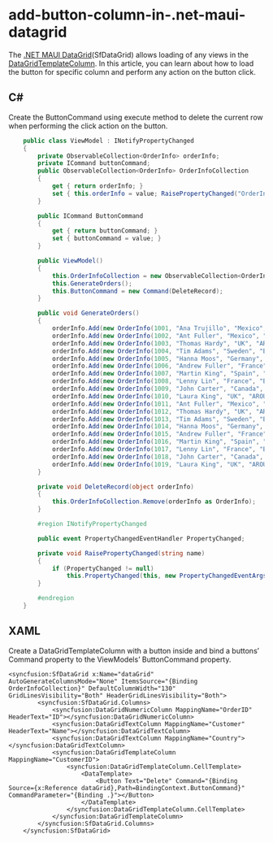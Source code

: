 # add-button-column-in-.net-maui-datagrid

The [.NET MAUI DataGrid](https://help.syncfusion.com/cr/maui/Syncfusion.Maui.DataGrid.SfDataGrid.html)(SfDataGrid) allows loading of any views in the [DataGridTemplateColumn](https://help.syncfusion.com/cr/maui/Syncfusion.Maui.DataGrid.DataGridTemplateColumn.html). In this article, you can learn about how to load the button for specific column and perform any action on the button click.

## C#
Create the ButtonCommand using execute method to delete the current row when performing the click action on the button.

```C#
    public class ViewModel : INotifyPropertyChanged
    {
        private ObservableCollection<OrderInfo> orderInfo;
        private ICommand buttonCommand;
        public ObservableCollection<OrderInfo> OrderInfoCollection
        {
            get { return orderInfo; }
            set { this.orderInfo = value; RaisePropertyChanged("OrderInfoCollection"); }
        }

        public ICommand ButtonCommand
        {
            get { return buttonCommand; }
            set { buttonCommand = value; }
        }

        public ViewModel()
        {
            this.OrderInfoCollection = new ObservableCollection<OrderInfo>();
            this.GenerateOrders();
            this.ButtonCommand = new Command(DeleteRecord);
        }

        public void GenerateOrders()
        {
            orderInfo.Add(new OrderInfo(1001, "Ana Trujillo", "Mexico", "ANATR"));
            orderInfo.Add(new OrderInfo(1002, "Ant Fuller", "Mexico", "ANTON"));
            orderInfo.Add(new OrderInfo(1003, "Thomas Hardy", "UK", "AROUT"));
            orderInfo.Add(new OrderInfo(1004, "Tim Adams", "Sweden", "BERGS"));
            orderInfo.Add(new OrderInfo(1005, "Hanna Moos", "Germany", "BLAUS"));
            orderInfo.Add(new OrderInfo(1006, "Andrew Fuller", "France", "BLONP"));
            orderInfo.Add(new OrderInfo(1007, "Martin King", "Spain", "BOLID"));
            orderInfo.Add(new OrderInfo(1008, "Lenny Lin", "France", "BONAP"));
            orderInfo.Add(new OrderInfo(1009, "John Carter", "Canada", "BOTTM"));
            orderInfo.Add(new OrderInfo(1010, "Laura King", "UK", "AROUT"));
            orderInfo.Add(new OrderInfo(1011, "Ant Fuller", "Mexico", "ANTON"));
            orderInfo.Add(new OrderInfo(1012, "Thomas Hardy", "UK", "AROUT"));
            orderInfo.Add(new OrderInfo(1013, "Tim Adams", "Sweden", "BERGS"));
            orderInfo.Add(new OrderInfo(1014, "Hanna Moos", "Germany", "BLAUS"));
            orderInfo.Add(new OrderInfo(1015, "Andrew Fuller", "France", "BLONP"));
            orderInfo.Add(new OrderInfo(1016, "Martin King", "Spain", "BOLID"));
            orderInfo.Add(new OrderInfo(1017, "Lenny Lin", "France", "BONAP"));
            orderInfo.Add(new OrderInfo(1018, "John Carter", "Canada", "BOTTM"));
            orderInfo.Add(new OrderInfo(1019, "Laura King", "UK", "AROUT"));
        }

        private void DeleteRecord(object orderInfo)
        {
            this.OrderInfoCollection.Remove(orderInfo as OrderInfo);
        }

        #region INotifyPropertyChanged

        public event PropertyChangedEventHandler PropertyChanged;

        private void RaisePropertyChanged(string name)
        {
            if (PropertyChanged != null)
                this.PropertyChanged(this, new PropertyChangedEventArgs(name));
        }

        #endregion
    }

```

## XAML
Create a DataGridTemplateColumn with a button inside and bind a buttons’ Command property to the ViewModels’ ButtonCommand property.

```XAML
<syncfusion:SfDataGrid x:Name="dataGrid" AutoGenerateColumnsMode="None" ItemsSource="{Binding OrderInfoCollection}" DefaultColumnWidth="130" GridLinesVisibility="Both" HeaderGridLinesVisibility="Both">
        <syncfusion:SfDataGrid.Columns>
            <syncfusion:DataGridNumericColumn MappingName="OrderID" HeaderText="ID"></syncfusion:DataGridNumericColumn>
            <syncfusion:DataGridTextColumn MappingName="Customer" HeaderText="Name"></syncfusion:DataGridTextColumn>
            <syncfusion:DataGridTextColumn MappingName="Country"></syncfusion:DataGridTextColumn>
            <syncfusion:DataGridTemplateColumn MappingName="CustomerID">
                <syncfusion:DataGridTemplateColumn.CellTemplate>
                    <DataTemplate>
                        <Button Text="Delete" Command="{Binding Source={x:Reference dataGrid},Path=BindingContext.ButtonCommand}"  CommandParameter="{Binding .}"></Button>
                    </DataTemplate>
                </syncfusion:DataGridTemplateColumn.CellTemplate>
            </syncfusion:DataGridTemplateColumn>
        </syncfusion:SfDataGrid.Columns>
    </syncfusion:SfDataGrid>
```
